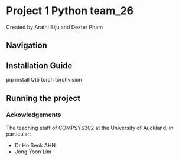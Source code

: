 # Project 1 Python team_26
Created by Arathi Biju and Dexter Pham

## Navigation

## Installation Guide

pip install Qt5 torch torchvision 

## Running the project

### Ackowledgements 
The teaching staff of COMPSYS302 at the University of Auckland, in particular:
- Dr Ho Seok AHN
- Jong Yoon Lim
